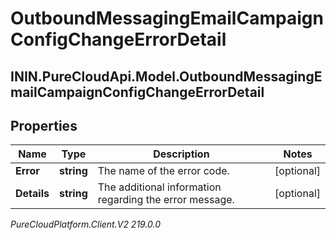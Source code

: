 # OutboundMessagingEmailCampaignConfigChangeErrorDetail

## ININ.PureCloudApi.Model.OutboundMessagingEmailCampaignConfigChangeErrorDetail

## Properties

|Name | Type | Description | Notes|
|------------ | ------------- | ------------- | -------------|
| **Error** | **string** | The name of the error code. | [optional] |
| **Details** | **string** | The additional information regarding the error message. | [optional] |



_PureCloudPlatform.Client.V2 219.0.0_
